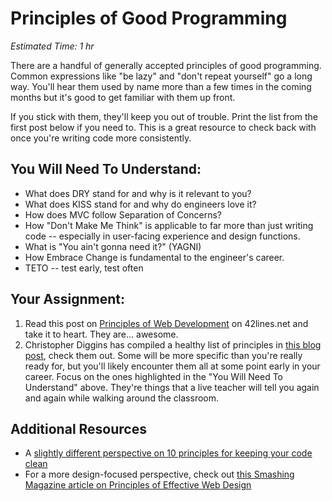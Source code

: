# Principles of Good Programming
*Estimated Time: 1 hr*

There are a handful of generally accepted principles of good programming.  Common expressions like "be lazy" and "don't repeat yourself" go a long way.  You'll hear them used by name more than a few times in the coming months but it's good to get familiar with them up front.  

If you stick with them, they'll keep you out of trouble.  Print the list from the first post below if you need to.  This is a great resource to check back with once you're writing code more consistently.

## You Will Need To Understand:
* What does DRY stand for and why is it relevant to you?
* What does KISS stand for and why do engineers love it?
* How does MVC follow Separation of Concerns?
* How "Don't Make Me Think" is applicable to far more than just writing code -- especially in user-facing experience and design functions.
* What is "You ain't gonna need it?" (YAGNI)
* How Embrace Change is fundamental to the engineer's career.
* TETO -- test early, test often

## Your Assignment:
1. Read this post on [Principles of Web Development](https://www.42lines.net/2011/10/13/some-principles-of-web-development/) on 42lines.net and take it to heart.  They are... awesome.
1. Christopher Diggins has compiled a healthy list of principles in [this blog post](http://www.artima.com/weblogs/viewpost.jsp?thread=331531), check them out.  Some will be more specific than you're really ready for, but you'll likely encounter them all at some point early in your career.  Focus on the ones highlighted in the "You Will Need To Understand" above.  They're things that a live teacher will tell you again and again while walking around the classroom.

## Additional Resources
* A [slightly different perspective on 10 principles for keeping your code clean](http://www.onextrapixel.com/2011/01/20/10-principles-for-keeping-your-programming-code-clean/)
* For a more design-focused perspective, check out [this Smashing Magazine article on Principles of Effective Web Design](http://uxdesign.smashingmagazine.com/2008/01/31/10-principles-of-effective-web-design/)
